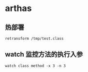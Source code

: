 # arthas

## 热部署

```
retransform /tmp/test.class
```

## watch 监控方法的执行入参

```
watch class method -x 3 -n 3
```